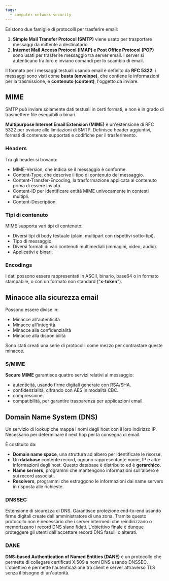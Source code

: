 ```yaml
---
tags: 
  - computer-network-security
---
```


Esistono due famiglie di protocolli per trasferire email:
1. **Simple Mail Transfer Protocol (SMTP)** viene usato per trasportare messaggi da mittente a destinatario.
2. **Internet Mail Access Protocol (IMAP) e Post Office Protocol (POP)** sono usati per trasferire messaggio tra server email. I server si autenticano tra loro e inviano comandi per lo scambio di email.

Il formato per i messaggi testuali usando email è definito da **RFC 5322**: i messaggi sono visti come **busta (envelope)**, che contiene le informazioni per la trasmissione, e **contenuto (content)**, l'oggetto da inviare.

## MIME

SMTP può inviare solamente dati testuali in certi formati, e non è in grado di trasmettere file eseguibili o binari.

**Multipurpose Internet Email Extension (MIME)** è un'estensione di RFC 5322 per ovviare alle limitazioni di SMTP.
Definisce header aggiuntivi, formati di contenuto supportati e codifiche per il trasferimento.

### Headers
Tra gli header si trovano:
- MIME-Version, che indica se il messaggio è conforme.
- Content-Type, che descrive il tipo di contenuto del messaggio.
- Content-Transfer-Encoding, la trasformazione applicata al contenuto prima di essere inviato.
- Content-ID per identificare entità MIME univocamente in contesti multipli.
- Content-Description.

### Tipi di contenuto
MIME supporta vari tipi di contenuto:
- Diversi tipi di body testuale (plain, multipart con rispettivi sotto-tipi).
- Tipo di messaggio.
- Diversi formati di vari contenuti multimediali (immagini, video, audio).
- Applicativi e binari.

### Encodings

I dati possono essere rappresentati in ASCII, binario, base64 o in formato stampabile, o con un formato non standard ("**x-token**").

## Minacce alla sicurezza email

Possono essere divise in:
- Minacce all'autenticità
- Minacce all'integrità
- Minacce alla confidenzialità
- Minacce alla disponibilità

Sono stati creati una serie di protocolli come mezzo per contrastare queste minacce.

### S/MIME
**Secure MIME** garantisce quattro servizi relativi al messaggio: 
- autenticità, usando firme digitali generate con RSA/SHA.
- confidenzialità, cifrando con AES in modalità CBC.
- compressione.
- compatibilità, per garantire trasparenza per applicazioni email.

## Domain Name System (DNS)
Un servizio di lookup che mappa i nomi degli host con il loro indirizzo IP. Necessario per determinare il next hop per la consegna di email.

È costituito da:
- **Domain name space**, una struttura ad albero per identificare le risorse.
- Un **database** contente record, ognuno rappresentante nome, IP e altre informazioni degli host. Questo database è distribuito ed è **gerarchico**.
- **Name servers**, programmi che mantengono informazioni sull'albero e sui record associati.
- **Resolvers**, programmi che estraggono le informazioni dai name servers in risposta alle richieste.

### DNSSEC
Estensione di sicurezza di DNS. Garantisce protezione end-to-end usando firme digitali create dall'amministratore di una zona. Tramite questo protocollo non è necessario che i server intermedi che reindirizzano o memorizzano i record DNS siano fidati.
L'obiettivo finale è dunque proteggere gli utenti dall'accettare record DNS fasulli o alterati.

### DANE
**DNS-based Authentication of Named Entities (DANE)** è un protocollo che permette di collegare certificati X.509 a nomi DNS usando DNSSEC. L'obiettivo è permette l'autenticazione tra client e server attraverso TLS senza il bisogno di un'autorità.